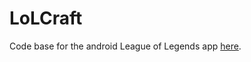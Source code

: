 LoLCraft
=======================

Code base for the android League of Legends app [here](https://play.google.com/store/apps/details?id=com.ggstudios.lolcraft&hl=en).
